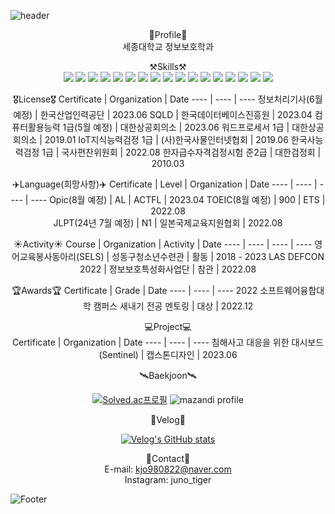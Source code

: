 ![header](https://capsule-render.vercel.app/api?type=waving&color=1E90FF&height=190&section=header&text=Juno's%20GitHub!&fontSize=80&fontColor=FFFFFF)
<div align="center">

🔎Profile🔎  
세종대학교 정보보호학과  
 
⚒️Skills⚒️   
<img src="https://img.shields.io/badge/Python-3776AB?style=for-the-badge&logo=Python&logoColor=white">
<img src="https://img.shields.io/badge/Spring-6DB33F?style=for-the-badge&logo=Spring&logoColor=white">
<img src="https://img.shields.io/badge/C-A8B9CC?style=for-the-badge&logo=C&logoColor=white">
<img src="https://img.shields.io/badge/C++-00599C?style=for-the-badge&logo=C++&logoColor=white">
<img src="https://img.shields.io/badge/MySQL-4479A1?style=for-the-badge&logo=MySQL&logoColor=white"> 
<img src="https://img.shields.io/badge/Docker-2496ED?style=for-the-badge&logo=Docker&logoColor=white">
<img src="https://img.shields.io/badge/intellij idea-000000?style=for-the-badge&logo=intellij idea&logoColor=white">
<img src="https://img.shields.io/badge/eclipse ide-2C2255?style=for-the-badge&logo=eclipse ide&logoColor=white"> 
<img src="https://img.shields.io/badge/visual studio code-007ACC?style=for-the-badge&logo=visual studio code&logoColor=white">
<img src="https://img.shields.io/badge/visual studio-5C2D91?style=for-the-badge&logo=visual studio&logoColor=white">
<img src="https://img.shields.io/badge/virtual box-183A61?style=for-the-badge&logo=virtual box&logoColor=white">
<img src="https://img.shields.io/badge/linux-FCC624?style=for-the-badge&logo=linux&logoColor=white">
<img src="https://img.shields.io/badge/kali linux-557C94?style=for-the-badge&logo=kali linux&logoColor=white">
<img src="https://img.shields.io/badge/amazon aws-232F3E?style=for-the-badge&logo=amazon aws&logoColor=white">
<img src="https://img.shields.io/badge/wireshark-1679A7?style=for-the-badge&logo=wireshark&logoColor=white">
<img src="https://img.shields.io/badge/ubuntu-E95420?style=for-the-badge&logo=ubuntu&logoColor=white">
<img src="https://img.shields.io/badge/vmware-607078?style=for-the-badge&logo=vmware&logoColor=white">
 
 
🎖️License🎖️
Certificate | Organization | Date
---- | ---- | ----
정보처리기사(6월 예정) | 한국산업인력공단 | 2023.06
SQLD | 한국데이터베이스진흥원 | 2023.04
컴퓨터활용능력 1급(5월 예정) | 대한상공회의소 | 2023.06 
워드프로세서 1급 | 대한상공회의소 | 2019.01 
IoT지식능력검정 1급 | (사)한국사물인터넷협회 | 2019.06 
한국사능력검정 1급 | 국사편찬위원회 | 2022.08 
한자급수자격검정시험 준2급 | 대한검정회 | 2010.03   
 
✈️Language(희망사항)✈️
Certificate | Level | Organization | Date
---- | ---- | ---- | ----
Opic(8월 예정) | AL | ACTFL | 2023.04
TOEIC(8월 예정) | 900 | ETS | 2022.08  
JLPT(24년 7월 예정) | N1 | 일본국제교육지원협회 | 2022.08
 
☀️Activity☀️
Course | Organization | Activity | Date
---- | ---- | ---- | ----
영어교육봉사동아리(SELS) | 성동구청소년수련관 | 활동 | 2018 - 2023
LAS DEFCON 2022 | 정보보호특성화사업단 | 참관 | 2022.08   
 
🏆Awards🏆
Certificate | Grade | Date
---- | ---- | ----
2022 소프트웨어융합대학 캠퍼스 새내기 전공 멘토링 | 대상 | 2022.12
   
💻Project💻  
Certificate | Organization | Date
---- | ---- | ----
침해사고 대응을 위한 대시보드(Sentinel) | 캡스톤디자인 | 2023.06
  
🛰️Baekjoon🛰
 
[![Solved.ac프로필](http://mazassumnida.wtf/api/v2/generate_badge?boj=kjo980822)](https://solved.ac/kjo980822)
![mazandi profile](http://mazandi.herokuapp.com/api?handle=kjo980822&theme=dark)  
 
🥗Velog🥗 
 
[![Velog's GitHub stats](https://velog-readme-stats.vercel.app/api?name=kjo980822)](https://velog.io/@kjo980822/velog)  
 
📨Contact📨  
E-mail: kjo980822@naver.com  
Instagram: juno_tiger
 
</div>

![Footer](https://capsule-render.vercel.app/api?type=waving&color=1E90FF&height=110&section=footer)
